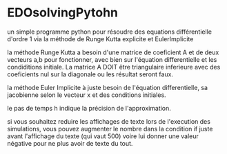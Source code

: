 # EDOsolvingPytohn
un simple programme python pour résoudre des equations différentielle d'ordre 1 via la méthode de Runge Kutta explicite et EulerImplicite

la méthode Runge Kutta a besoin d'une matrice de coeficient A et de deux vecteurs a,b pour fonctionner, avec bien sur l'équation differentielle
et les condiditions initiale. La matrice A DOIT être triangulaire inferieure avec des coeficients nul sur la diagonale ou les résultat seront faux.

la méthode Euler Implicite à juste besoin de l'équation differentielle, sa jacobienne selon le vecteur x et des conditions initiales.

le pas de temps h indique la précision de l'approximation.

si vous souhaitez reduire les affichages de texte lors de l'execution des simulations, vous pouvez augmenter le nombre dans la condition if juste avant l'affichage du
texte (qui vaut 500) voire lui donner une valeur négative pour ne plus avoir de texte du tout.


